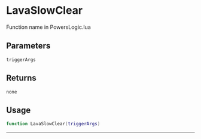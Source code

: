 # LavaSlowClear
Function name in PowersLogic.lua
## Parameters
`triggerArgs`
## Returns
`none`
## Usage
```lua
function LavaSlowClear(triggerArgs)
```
---
